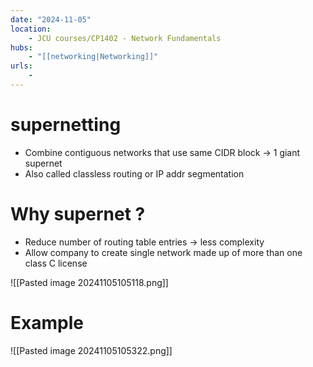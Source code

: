 ```yaml
---
date: "2024-11-05"
location: 
    - JCU courses/CP1402 - Network Fundamentals
hubs: 
    - "[[networking|Networking]]"
urls:
    - 
---
```


# supernetting
+ Combine contiguous networks that use same CIDR block -> 1 giant supernet
+ Also called classless routing or IP addr segmentation

# Why supernet ?
+ Reduce number of routing table entries -> less complexity
+ Allow company to create single network made up of more than one class C license

![[Pasted image 20241105105118.png]]
# Example
![[Pasted image 20241105105322.png]]
